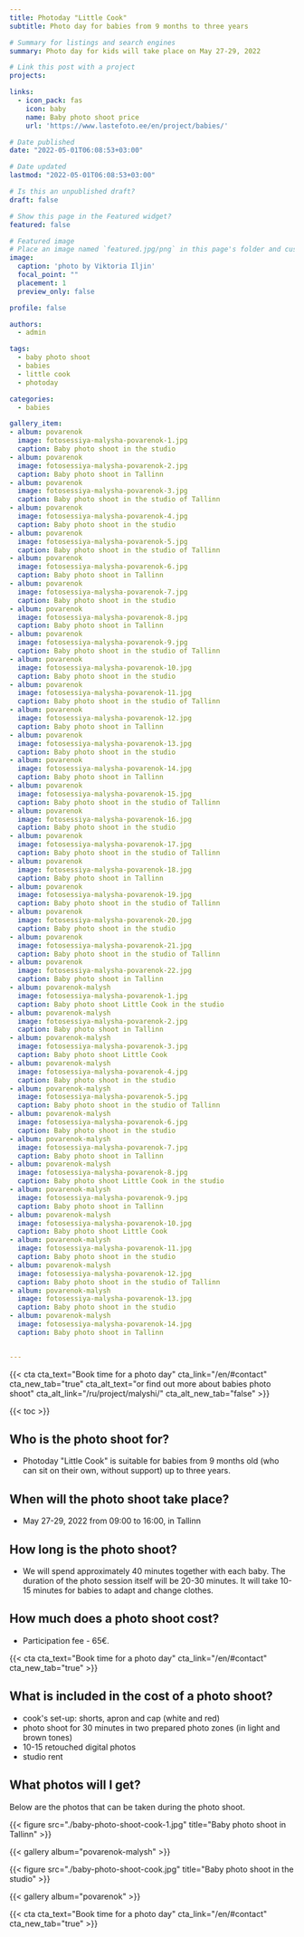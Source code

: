 ```yaml
---
title: Photoday "Little Cook"
subtitle: Photo day for babies from 9 months to three years

# Summary for listings and search engines
summary: Photo day for kids will take place on May 27-29, 2022

# Link this post with a project
projects: 

links:
  - icon_pack: fas
    icon: baby
    name: Baby photo shoot price
    url: 'https://www.lastefoto.ee/en/project/babies/'

# Date published
date: "2022-05-01T06:08:53+03:00"

# Date updated
lastmod: "2022-05-01T06:08:53+03:00"

# Is this an unpublished draft?
draft: false

# Show this page in the Featured widget?
featured: false

# Featured image
# Place an image named `featured.jpg/png` in this page's folder and customize its options here.
image:
  caption: 'photo by Viktoria Iljin'
  focal_point: ""
  placement: 1
  preview_only: false

profile: false

authors:
  - admin

tags:
  - baby photo shoot
  - babies
  - little cook
  - photoday

categories:
  - babies

gallery_item:
- album: povarenok
  image: fotosessiya-malysha-povarenok-1.jpg
  caption: Baby photo shoot in the studio 
- album: povarenok
  image: fotosessiya-malysha-povarenok-2.jpg
  caption: Baby photo shoot in Tallinn
- album: povarenok
  image: fotosessiya-malysha-povarenok-3.jpg
  caption: Baby photo shoot in the studio of Tallinn
- album: povarenok
  image: fotosessiya-malysha-povarenok-4.jpg
  caption: Baby photo shoot in the studio
- album: povarenok
  image: fotosessiya-malysha-povarenok-5.jpg
  caption: Baby photo shoot in the studio of Tallinn
- album: povarenok
  image: fotosessiya-malysha-povarenok-6.jpg
  caption: Baby photo shoot in Tallinn
- album: povarenok
  image: fotosessiya-malysha-povarenok-7.jpg
  caption: Baby photo shoot in the studio 
- album: povarenok
  image: fotosessiya-malysha-povarenok-8.jpg
  caption: Baby photo shoot in Tallinn
- album: povarenok
  image: fotosessiya-malysha-povarenok-9.jpg
  caption: Baby photo shoot in the studio of Tallinn
- album: povarenok
  image: fotosessiya-malysha-povarenok-10.jpg
  caption: Baby photo shoot in the studio
- album: povarenok
  image: fotosessiya-malysha-povarenok-11.jpg
  caption: Baby photo shoot in the studio of Tallinn
- album: povarenok
  image: fotosessiya-malysha-povarenok-12.jpg
  caption: Baby photo shoot in Tallinn
- album: povarenok
  image: fotosessiya-malysha-povarenok-13.jpg
  caption: Baby photo shoot in the studio 
- album: povarenok
  image: fotosessiya-malysha-povarenok-14.jpg
  caption: Baby photo shoot in Tallinn
- album: povarenok
  image: fotosessiya-malysha-povarenok-15.jpg
  caption: Baby photo shoot in the studio of Tallinn
- album: povarenok
  image: fotosessiya-malysha-povarenok-16.jpg
  caption: Baby photo shoot in the studio
- album: povarenok
  image: fotosessiya-malysha-povarenok-17.jpg
  caption: Baby photo shoot in the studio of Tallinn
- album: povarenok
  image: fotosessiya-malysha-povarenok-18.jpg
  caption: Baby photo shoot in Tallinn
- album: povarenok
  image: fotosessiya-malysha-povarenok-19.jpg
  caption: Baby photo shoot in the studio of Tallinn
- album: povarenok
  image: fotosessiya-malysha-povarenok-20.jpg
  caption: Baby photo shoot in the studio
- album: povarenok
  image: fotosessiya-malysha-povarenok-21.jpg
  caption: Baby photo shoot in the studio of Tallinn
- album: povarenok
  image: fotosessiya-malysha-povarenok-22.jpg
  caption: Baby photo shoot in Tallinn
- album: povarenok-malysh
  image: fotosessiya-malysha-povarenok-1.jpg
  caption: Baby photo shoot Little Cook in the studio  
- album: povarenok-malysh
  image: fotosessiya-malysha-povarenok-2.jpg
  caption: Baby photo shoot in Tallinn  
- album: povarenok-malysh
  image: fotosessiya-malysha-povarenok-3.jpg
  caption: Baby photo shoot Little Cook  
- album: povarenok-malysh
  image: fotosessiya-malysha-povarenok-4.jpg
  caption: Baby photo shoot in the studio 
- album: povarenok-malysh
  image: fotosessiya-malysha-povarenok-5.jpg
  caption: Baby photo shoot in the studio of Tallinn  
- album: povarenok-malysh
  image: fotosessiya-malysha-povarenok-6.jpg
  caption: Baby photo shoot in the studio  
- album: povarenok-malysh
  image: fotosessiya-malysha-povarenok-7.jpg
  caption: Baby photo shoot in Tallinn
- album: povarenok-malysh
  image: fotosessiya-malysha-povarenok-8.jpg
  caption: Baby photo shoot Little Cook in the studio  
- album: povarenok-malysh
  image: fotosessiya-malysha-povarenok-9.jpg
  caption: Baby photo shoot in Tallinn  
- album: povarenok-malysh
  image: fotosessiya-malysha-povarenok-10.jpg
  caption: Baby photo shoot Little Cook  
- album: povarenok-malysh
  image: fotosessiya-malysha-povarenok-11.jpg
  caption: Baby photo shoot in the studio 
- album: povarenok-malysh
  image: fotosessiya-malysha-povarenok-12.jpg
  caption: Baby photo shoot in the studio of Tallinn  
- album: povarenok-malysh
  image: fotosessiya-malysha-povarenok-13.jpg
  caption: Baby photo shoot in the studio  
- album: povarenok-malysh
  image: fotosessiya-malysha-povarenok-14.jpg
  caption: Baby photo shoot in Tallinn


---
```

{{< cta cta_text="Book time for a photo day" cta_link="/en/#contact" cta_new_tab="true" cta_alt_text="or find out more about babies photo shoot" cta_alt_link="/ru/project/malyshi/" cta_alt_new_tab="false" >}}

{{< toc >}}

## Who is the photo shoot for?
- Photoday "Little Cook" is suitable for babies from 9 months old (who can sit on their own, without support) up to three years.

## When will the photo shoot take place?
- May 27-29, 2022 from 09:00 to 16:00, in Tallinn

## How long is the photo shoot?
- We will spend approximately 40 minutes together with each baby. The duration of the photo session itself will be 20-30 minutes. It will take 10-15 minutes for babies to adapt and change clothes.

## How much does a photo shoot cost?
- Participation fee - 65€.

{{< cta cta_text="Book time for a photo day" cta_link="/en/#contact" cta_new_tab="true" >}}

## What is included in the cost of a photo shoot?
- cook's set-up: shorts, apron and cap (white and red)
- photo shoot for 30 minutes in two prepared photo zones (in light and brown tones)
- 10-15 retouched digital photos
- studio rent

## What photos will I get?

Below are the photos that can be taken during the photo shoot.

{{< figure src="./baby-photo-shoot-cook-1.jpg" title="Baby photo shoot in Tallinn" >}}

{{< gallery album="povarenok-malysh" >}}

{{< figure src="./baby-photo-shoot-cook.jpg" title="Baby photo shoot in the studio" >}}

{{< gallery album="povarenok" >}}

{{< cta cta_text="Book time for a photo day" cta_link="/en/#contact" cta_new_tab="true" >}}